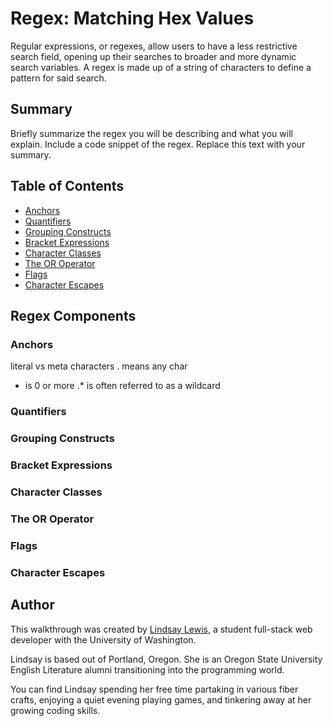 # Regex: Matching Hex Values 

Regular expressions, or regexes, allow users to have a less restrictive search field, opening up their searches to broader and more dynamic search variables. A regex is made up of a string of characters to define a pattern for said search.

## Summary

Briefly summarize the regex you will be describing and what you will explain. Include a code snippet of the regex. Replace this text with your summary.

## Table of Contents

- [Anchors](#anchors)
- [Quantifiers](#quantifiers)
- [Grouping Constructs](#grouping-constructs)
- [Bracket Expressions](#bracket-expressions)
- [Character Classes](#character-classes)
- [The OR Operator](#the-or-operator)
- [Flags](#flags)
- [Character Escapes](#character-escapes)

## Regex Components

### Anchors
literal vs meta characters
. means any char
* is 0 or more
.* is often referred to as a wildcard
### Quantifiers

### Grouping Constructs

### Bracket Expressions

### Character Classes

### The OR Operator

### Flags

### Character Escapes

## Author

This walkthrough was created by [Lindsay Lewis](https://github.com/lindslewis), a student full-stack web developer with the University of Washington. 

Lindsay is based out of Portland, Oregon. She is an Oregon State University English Literature alumni transitioning into the programming world.

You can find Lindsay spending her free time partaking in various fiber crafts, enjoying a quiet evening playing games, and tinkering away at her growing coding skills.
